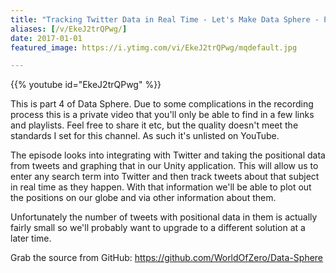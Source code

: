 ```yaml
---
title: "Tracking Twitter Data in Real Time - Let's Make Data Sphere - Part 4"
aliases: [/v/EkeJ2trQPwg/]
date: 2017-01-01
featured_image: https://i.ytimg.com/vi/EkeJ2trQPwg/mqdefault.jpg

---
```


{{% youtube id="EkeJ2trQPwg" %}}

This is part 4 of Data Sphere. Due to some complications in the recording process this is a private video that you'll only be able to find in a few links and playlists. Feel free to share it etc, but the quality doesn't meet the standards I set for this channel. As such it's unlisted on YouTube.

The episode looks into integrating with Twitter and taking the positional data from tweets and graphing that in our Unity application. This will allow us to enter any search term into Twitter and then track tweets about that subject in real time as they happen. With that information we'll be able to plot out the positions on our globe and via other information about them. 

Unfortunately the number of tweets with positional data in them is actually fairly small so we'll probably want to upgrade to a different solution at a later time.

Grab the source from GitHub: https://github.com/WorldOfZero/Data-Sphere